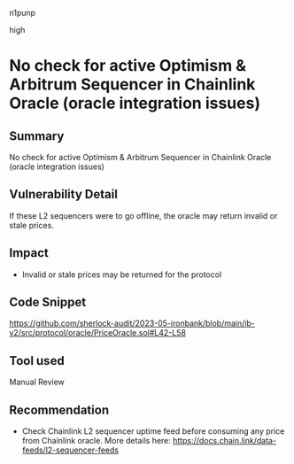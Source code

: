 n1punp

high

# No check for active Optimism & Arbitrum Sequencer in Chainlink Oracle (oracle integration issues)

## Summary
No check for active Optimism & Arbitrum Sequencer in Chainlink Oracle (oracle integration issues)

## Vulnerability Detail
If these L2 sequencers were to go offline, the oracle may return invalid or stale prices.

## Impact
- Invalid or stale prices may be returned for the protocol

## Code Snippet
https://github.com/sherlock-audit/2023-05-ironbank/blob/main/ib-v2/src/protocol/oracle/PriceOracle.sol#L42-L58

## Tool used

Manual Review

## Recommendation
- Check Chainlink L2 sequencer uptime feed before consuming any price from Chainlink oracle. More details here: https://docs.chain.link/data-feeds/l2-sequencer-feeds
